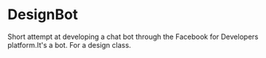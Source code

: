 # DesignBot
Short attempt at developing a chat bot through the Facebook for Developers platform.It's a bot. For a design class.

